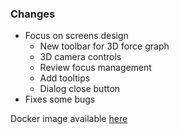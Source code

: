### Changes
- Focus on screens design
  - New toolbar for 3D force graph
  - 3D camera controls
  - Review focus management
  - Add tooltips
  - Dialog close button
- Fixes some bugs

Docker image available [here](https://github.com/xclemence/dependencies-graph-viewer/packages)
